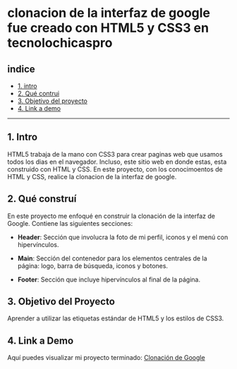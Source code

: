 # clonacion de la interfaz de google fue creado con HTML5 y CSS3 en tecnolochicaspro

## **indice**

* [1. intro](#)
* [2. Qué contrui](#)
* [3. Objetivo del proyecto](#)
* [4. Link a demo](#)
****
## 1. Intro
HTML5 trabaja de la mano con CSS3 para crear paginas web que usamos todos los dias en el navegador. Incluso, este sitio web en donde estas, esta construido con HTML y CSS. En este proyecto, con los conocimoentos de HTML y CSS, realice la clonacion de la interfaz de google. 
##  2. Qué construí

En este proyecto me enfoqué en construir la clonación de la interfaz de Google. Contiene las siguientes secciones:

* **Header**: Sección que involucra la foto de mi perfil, iconos y el menú con hipervínculos.

* **Main**: Sección del contenedor para los elementos centrales de la página: logo, barra de búsqueda, iconos y botones.

* **Footer**: Sección que incluye hipervínculos al final de la página.

## 3. Objetivo del Proyecto
Aprender a utilizar las etiquetas estándar de HTML5 y los estilos de CSS3.

## 4. Link a Demo
Aquí puedes visualizar mi proyecto terminado: [Clonación de Google](#)
